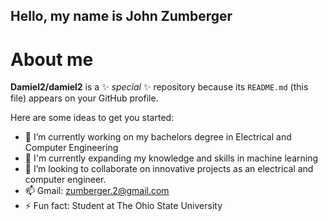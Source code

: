 ## Hello, my name is John Zumberger 
# About me 


**Damiel2/damiel2** is a ✨ _special_ ✨ repository because its `README.md` (this file) appears on your GitHub profile.

Here are some ideas to get you started:

- 🔭 I’m currently working on my bachelors degree in Electrical and Computer Engineering
- 🌱 I'm currently expanding my knowledge and skills in machine learning
- 👯 I’m looking to collaborate on innovative projects as an electrical and computer engineer.
- 📫 Gmail: zumberger.2@gmail.com
- ⚡ Fun fact: Student at The Ohio State University
